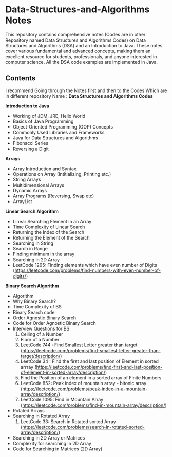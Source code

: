 # Data-Structures-and-Algorithms Notes
This repository contains comprehensive notes (Codes are in other Repository named Data Structures and Algorithms Codes) on Data Structures and Algorithms (DSA) and an Introduction to Java. These notes cover various fundamental and advanced concepts, making them an excellent resource for students, professionals, and anyone interested in computer science. All the DSA code examples are implemented in Java.

## Contents 

I recommend Going through the Notes first and then to the Codes Which are in different repository Name : **Data Structures and Algorithms Codes**

**Introduction to Java**
- Working of JDM, JRE, Hello World
- Basics of Java Programming
- Object-Oriented Programming (OOP) Concepts
- Commonly Used Libraries and Frameworks
- Java for Data Structures and Algorithms
- Fibonacci Series
- Reversing a Digit

**Arrays**
- Array Introduction and Syntax
- Operations on Array (Intitializing, Printing etc.)
- String Arrays
- Multidimensional Arrays
- Dynamic Arrays
- Array Programs (Reversing, Swap etc)
- ArrayList

**Linear Search Algorithm**
- Linear Searching Element in an Array
- Time Complexity of Linear Search
- Returning the Index of the Search
- Returning the Element of the Search
- Searching in String
- Search in Range
- Finding minimum in the array
- Searching in 2D Array
- LeetCode 1295: Finding elements which have even number of Digits (https://leetcode.com/problems/find-numbers-with-even-number-of-digits/)

**Binary Search Algorithm**
- Algorithm
- Why Binary Search?
- Time Complexity of BS
- Binary Search code
- Order Agnostic Binary Search
- Code for Order Agnostic Binary Search
- Interview Questions for BS
    1. Ceiling of a Number
    2. Floor of a Number
    3. LeetCode 744 : Find Smallest Letter greater than target (https://leetcode.com/problems/find-smallest-letter-greater-than-target/description/)
    4. LeetCode 34 : Find the first and last position of Element in sorted arrray (https://leetcode.com/problems/find-first-and-last-position-of-element-in-sorted-array/description/)
    5. Find the Position of an element in a sorted array of Finite Numbers
    6. LeetCode 852: Peak index of mountain array - bitonic array (https://leetcode.com/problems/peak-index-in-a-mountain-array/description/)
    7. LeetCode 1095: Find in Mountain Array (https://leetcode.com/problems/find-in-mountain-array/description/)
- Rotated Arrays
- Searching in Rotated Array
    1. LeetCode 33: Search in Rotated sorted Array (https://leetcode.com/problems/search-in-rotated-sorted-array/description/)
- Searching in 2D Array or Matrices
- Complexity for searching in 2D Array
- Code for Searching in Matrices (2D Array)
  



